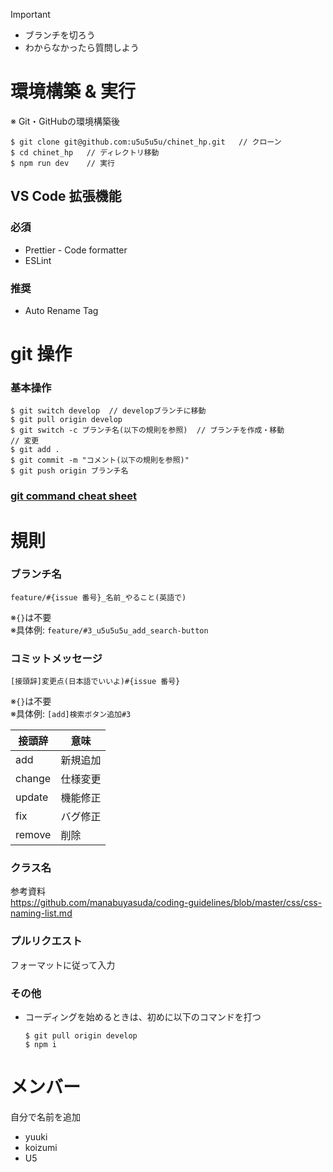 > [!IMPORTANT]
>
> - ブランチを切ろう
> - わからなかったら質問しよう

# 環境構築 & 実行

<p>※ Git・GitHubの環境構築後</p>

```
$ git clone git@github.com:u5u5u5u/chinet_hp.git   // クローン
$ cd chinet_hp   // ディレクトリ移動
$ npm run dev    // 実行
```

## VS Code 拡張機能

### 必須

- Prettier - Code formatter
- ESLint

### 推奨

- Auto Rename Tag

# git 操作

### 基本操作

```
$ git switch develop  // developブランチに移動
$ git pull origin develop
$ git switch -c ブランチ名(以下の規則を参照)  // ブランチを作成・移動
// 変更
$ git add .
$ git commit -m "コメント(以下の規則を参照)"
$ git push origin ブランチ名
```

### [git command cheat sheet](https://broken-addition-f6a.notion.site/git-command-cheat-sheet-289ace2686e742f5bfe66560b9296074?pvs=4)

# 規則

### ブランチ名

`feature/#{issue 番号}_名前_やること(英語で)`

※`{}`は不要\
※具体例: `feature/#3_u5u5u5u_add_search-button`

### コミットメッセージ

`[接頭辞]変更点(日本語でいいよ)#{issue 番号}`

※`{}`は不要\
※具体例: `[add]検索ボタン追加#3`

| 接頭辞 | 意味     |
| ------ | -------- |
| add    | 新規追加 |
| change | 仕様変更 |
| update | 機能修正 |
| fix    | バグ修正 |
| remove | 削除     |

### クラス名

参考資料\
https://github.com/manabuyasuda/coding-guidelines/blob/master/css/css-naming-list.md

### プルリクエスト

フォーマットに従って入力

### その他

- コーディングを始めるときは、初めに以下のコマンドを打つ
  ```
  $ git pull origin develop
  $ npm i
  ```

# メンバー

自分で名前を追加

- yuuki
- koizumi
- U5

